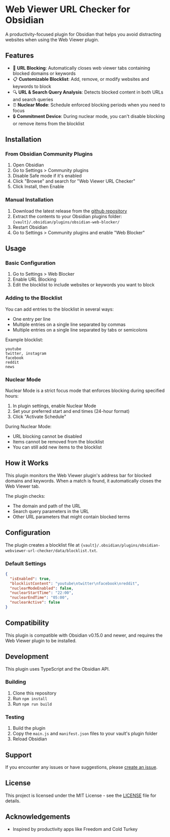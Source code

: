 # Web Viewer URL Checker for Obsidian

A productivity-focused plugin for Obsidian that helps you avoid distracting websites when using the Web Viewer plugin.

## Features

- 🚫 **URL Blocking**: Automatically closes web viewer tabs containing blocked domains or keywords
- 📋 **Customizable Blocklist**: Add, remove, or modify websites and keywords to block
- 🔍 **URL & Search Query Analysis**: Detects blocked content in both URLs and search queries
- ⏰ **Nuclear Mode**: Schedule enforced blocking periods when you need to focus
- 🔒 **Commitment Device**: During nuclear mode, you can't disable blocking or remove items from the blocklist

## Installation

### From Obsidian Community Plugins

1. Open Obsidian
2. Go to Settings > Community plugins
3. Disable Safe mode if it's enabled
4. Click "Browse" and search for "Web Viewer URL Checker"
5. Click Install, then Enable

### Manual Installation

1. Download the latest release from the [github repository](https://github.com/hariharprasadd/obsidian-web-blocker)
2. Extract the contents to your Obsidian plugins folder: `{vault}/.obsidian/plugins/obsidian-web-blocker/`
3. Restart Obsidian
4. Go to Settings > Community plugins and enable "Web Blocker"

## Usage

### Basic Configuration

1. Go to Settings > Web Blocker
2. Enable URL Blocking
3. Edit the blocklist to include websites or keywords you want to block

### Adding to the Blocklist

You can add entries to the blocklist in several ways:
- One entry per line
- Multiple entries on a single line separated by commas
- Multiple entries on a single line separated by tabs or semicolons

Example blocklist:
```
youtube
twitter, instagram
facebook
reddit
news
```

### Nuclear Mode

Nuclear Mode is a strict focus mode that enforces blocking during specified hours:

1. In plugin settings, enable Nuclear Mode
2. Set your preferred start and end times (24-hour format)
3. Click "Activate Schedule"

During Nuclear Mode:
- URL blocking cannot be disabled
- Items cannot be removed from the blocklist
- You can still add new items to the blocklist

## How it Works

This plugin monitors the Web Viewer plugin's address bar for blocked domains and keywords. When a match is found, it automatically closes the Web Viewer tab.

The plugin checks:
- The domain and path of the URL
- Search query parameters in the URL
- Other URL parameters that might contain blocked terms

## Configuration

The plugin creates a blocklist file at `{vault}/.obsidian/plugins/obsidian-webviewer-url-checker/data/blocklist.txt`.

### Default Settings

```json
{
  "isEnabled": true,
  "blocklistContent": "youtube\ntwitter\nfacebook\nreddit",
  "nuclearModeEnabled": false,
  "nuclearStartTime": "22:00",
  "nuclearEndTime": "05:00",
  "nuclearActive": false
}
```

## Compatibility

This plugin is compatible with Obsidian v0.15.0 and newer, and requires the Web Viewer plugin to be installed.

## Development

This plugin uses TypeScript and the Obsidian API.

### Building

1. Clone this repository
2. Run `npm install`
3. Run `npm run build`

### Testing

1. Build the plugin
2. Copy the `main.js` and `manifest.json` files to your vault's plugin folder
3. Reload Obsidian

## Support

If you encounter any issues or have suggestions, please [create an issue](https://github.com/hariharprasadd/obsidian-web-blocker/issues).

## License

This project is licensed under the MIT License - see the [LICENSE](LICENSE) file for details.

## Acknowledgements

- Inspired by productivity apps like Freedom and Cold Turkey